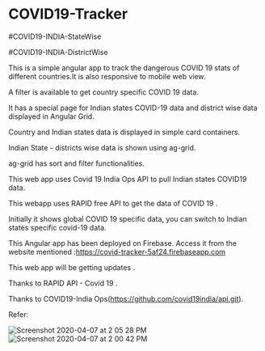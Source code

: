 # COVID19-Tracker

#COVID19-INDIA-StateWise

#COVID19-INDIA-DistrictWise

This is a simple angular app to track the dangerous COVID 19 stats of different countries.It is also responsive to mobile web view.

A filter is available to get country specific COVID 19 data.

It has a special page for Indian states COVID-19 data and district wise data displayed in Angular Grid.

Country and Indian states data is displayed in simple card containers.

Indian State - districts wise data is shown using ag-grid.

ag-grid has sort and filter functionalities.

This web app uses Covid 19 India Ops API to pull Indian states COVID19 data. 

This webapp uses RAPID free API to get the data of COVID 19 .

Initially it shows global COVID 19 specific data, you can switch to Indian states specific covid-19 data.

This Angular app has been deployed on Firebase.
Access it from the website mentioned :https://covid-tracker-5af24.firebaseapp.com

This web app will be getting updates .

Thanks to RAPID API - Covid 19 .

Thanks to COVID19-India Ops(https://github.com/covid19india/api.git).

Refer:

![Screenshot 2020-04-07 at 2 05 28 PM](https://user-images.githubusercontent.com/28780687/78647992-f5c7c300-78d8-11ea-9566-ed146cfcd9fc.png)
![Screenshot 2020-04-07 at 2 00 42 PM](https://user-images.githubusercontent.com/28780687/78648001-fb250d80-78d8-11ea-8537-20fee6cb1df8.png)


